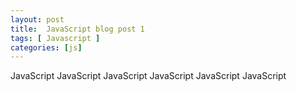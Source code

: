 ```yaml
---
layout: post
title:  JavaScript blog post 1
tags: [ Javascript ]
categories: [js]
---
```


JavaScript JavaScript JavaScript JavaScript JavaScript JavaScript 